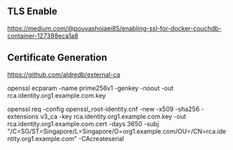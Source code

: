## TLS Enable

https://medium.com/@pouyashojaei85/enabling-ssl-for-docker-couchdb-container-127388eca1a8

## Certificate Generation

https://github.com/aldredb/external-ca

openssl ecparam -name prime256v1 -genkey -noout -out rca.identity.org1.example.com.key

openssl req -config openssl_root-identity.cnf -new -x509 -sha256 -extensions v3_ca -key rca.identity.org1.example.com.key -out rca.identity.org1.example.com.cert -days 3650 -subj "/C=SG/ST=Singapore/L=Singapore/O=org1.example.com/OU=/CN=rca.identity.org1.example.com" -CAcreateserial
